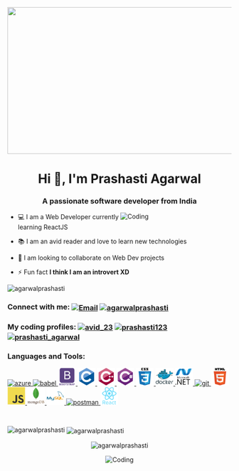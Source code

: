 

<a href="#"><img src="https://user-images.githubusercontent.com/21233020/125488683-25f4852d-5318-4ef5-b37e-451b79d45cdb.PNG" align="center" height="330" width="1020" ></a>

<!-- 
[![MasterHead](https://user-images.githubusercontent.com/21233020/125488683-25f4852d-5318-4ef5-b37e-451b79d45cdb.PNG )](https://agarwalprashasti.github.io)
https://user-images.githubusercontent.com/21233020/125540741-c37023d8-a202-4465-9669-8d8d25bf9f4a.gif
-->
<h1 align="center">Hi 👋, I'm Prashasti Agarwal</h1>
<h3 align="center">A passionate software developer from India</h3>

<img align="right"  alt="Coding" width="250" src="https://user-images.githubusercontent.com/21233020/125552550-340c4896-ebb4-4171-adb6-ced2644fd1f8.gif">


- 💻 I am a Web Developer currently learning ReactJS
- 📚 I am an avid reader and love to learn new technologies
- 🤝 I am looking to collaborate on Web Dev projects

- ⚡ Fun fact **I think I am an introvert XD**

<p align="left"> <img src="https://komarev.com/ghpvc/?username=agarwalprashasti&label=Profile%20views&color=0e75b6&style=flat" alt="agarwalprashasti" /> </p>

<h3 align="left">Connect with me:  <a href="mailto:agarwalprashasti1999@gmail.com" target="blank"><img align="center" src="https://user-images.githubusercontent.com/21233020/125482120-58b0740e-4dba-4e0a-90bd-add95e6d1490.png" alt="Email" height="30" width="30" /></a>
<a href="https://linkedin.com/in/agarwalprashasti" target="blank"><img align="center" src="https://raw.githubusercontent.com/rahuldkjain/github-profile-readme-generator/master/src/images/icons/Social/linked-in-alt.svg" alt="agarwalprashasti" height="30" width="40" /></a></h3>

  <h3 align="left">My coding profiles: 
<a href="https://www.codechef.com/users/avid_23" target="blank"><img align="center" src="https://cdn.jsdelivr.net/npm/simple-icons@3.1.0/icons/codechef.svg" alt="avid_23" height="30" width="40" /></a>
<a href="https://www.leetcode.com/prashasti123" target="blank"><img align="center" src="https://raw.githubusercontent.com/rahuldkjain/github-profile-readme-generator/master/src/images/icons/Social/leet-code.svg" alt="prashasti123" height="30" width="40" /></a>
<a href="https://auth.geeksforgeeks.org/user/prashasti_agarwal" target="blank"><img align="center" src="https://raw.githubusercontent.com/rahuldkjain/github-profile-readme-generator/master/src/images/icons/Social/geeks-for-geeks.svg" alt="prashasti_agarwal" height="30" width="40" /></a>
    </h3>
  
  

<h3 align="left">Languages and Tools:</h3>
<p align="left"> <a href="https://azure.microsoft.com/en-in/" target="_blank"> <img src="https://www.vectorlogo.zone/logos/microsoft_azure/microsoft_azure-icon.svg" alt="azure" width="40" height="40"/> </a> <a href="https://babeljs.io/" target="_blank"> <img src="https://www.vectorlogo.zone/logos/babeljs/babeljs-icon.svg" alt="babel" width="40" height="40"/> </a> <a href="https://getbootstrap.com" target="_blank"> <img src="https://raw.githubusercontent.com/devicons/devicon/master/icons/bootstrap/bootstrap-plain-wordmark.svg" alt="bootstrap" width="40" height="40"/> </a> <a href="https://www.cprogramming.com/" target="_blank"> <img src="https://raw.githubusercontent.com/devicons/devicon/master/icons/c/c-original.svg" alt="c" width="40" height="40"/> </a> <a href="https://www.w3schools.com/cpp/" target="_blank"> <img src="https://raw.githubusercontent.com/devicons/devicon/master/icons/cplusplus/cplusplus-original.svg" alt="cplusplus" width="40" height="40"/> </a> <a href="https://www.w3schools.com/cs/" target="_blank"> <img src="https://raw.githubusercontent.com/devicons/devicon/master/icons/csharp/csharp-original.svg" alt="csharp" width="40" height="40"/> </a> <a href="https://www.w3schools.com/css/" target="_blank"> <img src="https://raw.githubusercontent.com/devicons/devicon/master/icons/css3/css3-original-wordmark.svg" alt="css3" width="40" height="40"/> </a> <a href="https://www.docker.com/" target="_blank"> <img src="https://raw.githubusercontent.com/devicons/devicon/master/icons/docker/docker-original-wordmark.svg" alt="docker" width="40" height="40"/> </a> <a href="https://dotnet.microsoft.com/" target="_blank"> <img src="https://raw.githubusercontent.com/devicons/devicon/master/icons/dot-net/dot-net-original-wordmark.svg" alt="dotnet" width="40" height="40"/> </a> <a href="https://git-scm.com/" target="_blank"> <img src="https://www.vectorlogo.zone/logos/git-scm/git-scm-icon.svg" alt="git" width="40" height="40"/> </a> <a href="https://www.w3.org/html/" target="_blank"> <img src="https://raw.githubusercontent.com/devicons/devicon/master/icons/html5/html5-original-wordmark.svg" alt="html5" width="40" height="40"/> </a> <a href="https://developer.mozilla.org/en-US/docs/Web/JavaScript" target="_blank"> <img src="https://raw.githubusercontent.com/devicons/devicon/master/icons/javascript/javascript-original.svg" alt="javascript" width="40" height="40"/> </a> <a href="https://www.mongodb.com/" target="_blank"> <img src="https://raw.githubusercontent.com/devicons/devicon/master/icons/mongodb/mongodb-original-wordmark.svg" alt="mongodb" width="40" height="40"/> </a> <a href="https://www.mysql.com/" target="_blank"> <img src="https://raw.githubusercontent.com/devicons/devicon/master/icons/mysql/mysql-original-wordmark.svg" alt="mysql" width="40" height="40"/> </a> <a href="https://postman.com" target="_blank"> <img src="https://www.vectorlogo.zone/logos/getpostman/getpostman-icon.svg" alt="postman" width="40" height="40"/> </a> <a href="https://reactjs.org/" target="_blank"> <img src="https://raw.githubusercontent.com/devicons/devicon/master/icons/react/react-original-wordmark.svg" alt="react" width="40" height="40"/> </a> </p>
<br>
<p align="center">
<p><img align="left" src="https://github-readme-stats.vercel.app/api/top-langs?username=agarwalprashasti&show_icons=true&locale=en&layout=compact" alt="agarwalprashasti" /></p>

<p>&nbsp;<img align="center" width="400" src="https://github-readme-stats.vercel.app/api?username=agarwalprashasti&show_icons=true&locale=en" alt="agarwalprashasti" /></p>
</p>
<p align="center"><img align="center" src="https://github-readme-streak-stats.herokuapp.com/?user=agarwalprashasti&" alt="agarwalprashasti" /></p>


<p align="center"><img align="center"  alt="Coding" width="250" src="https://user-images.githubusercontent.com/21233020/125554746-835fb4bc-d4a2-48b2-a75d-1f5cb0edf4d3.PNG"></p>
